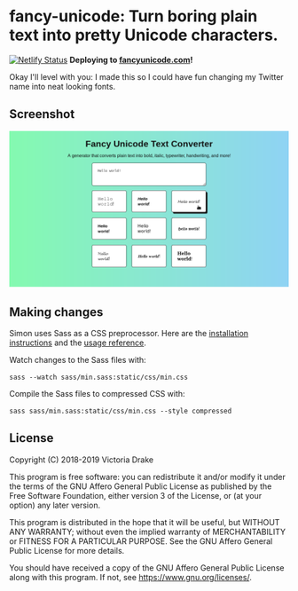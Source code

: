 # fancy-unicode: Turn boring plain text into pretty Unicode characters.
[![Netlify Status](https://api.netlify.com/api/v1/badges/d74f9973-6bc5-4a95-bbe2-85b12cd0adf2/deploy-status)](https://app.netlify.com/sites/fancy-unicode/deploys) __Deploying to [fancyunicode.com](https://fancyunicode.com/)!__

Okay I'll level with you: I made this so I could have fun changing my Twitter name into neat looking fonts.

## Screenshot

![Main page](/screenshot.png)

## Making changes

Simon uses Sass as a CSS preprocessor. Here are the [installation instructions](https://sass-lang.com/install) and the [usage reference](https://sass-lang.com/documentation/file.SASS_REFERENCE.html#using_sass).

Watch changes to the Sass files with: 

```
sass --watch sass/min.sass:static/css/min.css
```

Compile the Sass files to compressed CSS with:

```
sass sass/min.sass:static/css/min.css --style compressed
```

## License
Copyright (C) 2018-2019 Victoria Drake

This program is free software: you can redistribute it and/or modify
it under the terms of the GNU Affero General Public License as
published by the Free Software Foundation, either version 3 of the
License, or (at your option) any later version.

This program is distributed in the hope that it will be useful,
but WITHOUT ANY WARRANTY; without even the implied warranty of
MERCHANTABILITY or FITNESS FOR A PARTICULAR PURPOSE.  See the
GNU Affero General Public License for more details.

You should have received a copy of the GNU Affero General Public License
along with this program.  If not, see <https://www.gnu.org/licenses/>.